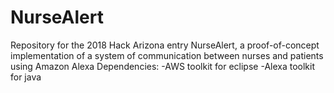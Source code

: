 # NurseAlert
Repository for the 2018 Hack Arizona entry NurseAlert, a proof-of-concept implementation of a system of communication between nurses and patients using Amazon Alexa
Dependencies:
-AWS toolkit for eclipse
-Alexa toolkit for java
